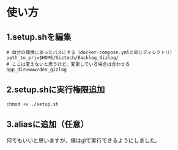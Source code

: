 # 使い方

## 1.setup.shを編集

```shell
# 自分の環境にあったパスにする（docker-compose.ymlと同じディレクトリ）
path_to_prj=$HOME/Giztech/Backlog_Gizlog/
# ここは変えないと思うけど、変更している場合は合わせる
app_dir=www/dev_gizlog
```

## 2.setup.shに実行権限追加

```shell
chmod +x ./setup.sh
```

## 3.aliasに追加（任意）
何でもいいと思いますが、僕はglで実行できるようにしました。


